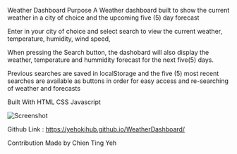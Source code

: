 Weather Dashboard
Purpose
A Weather dashboard built to show the current weather in a city of choice and the upcoming five (5) day forecast

Enter in your city of choice and select search to view the current weather, temperature, humidity, wind speed,

When pressing the Search button, the dashobard will also display the weather, temperature and hummidity forecast for the next five(5) days.

Previous searches are saved in localStorage and the five (5) most recent searches are available as buttons in order for easy access and re-searching of weather and forecasts

Built With
HTML
CSS
Javascript


![Screenshot](/YtSra8a.png)

Github Link : https://yehokihub.github.io/WeatherDashboard/


Contribution
Made by Chien Ting Yeh

